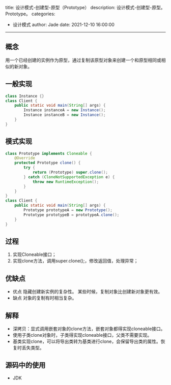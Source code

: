 title: 设计模式-创建型-原型（Prototype）
description: 设计模式-创建型-原型。Prototype。
categories:
  - 设计模式
author: Jade
date: 2021-12-10 16:00:00
---

## 概念
用一个已经创建的实例作为原型，通过复制该原型对象来创建一个和原型相同或相似的新对象。

## 一般实现
```java
class Instance {}
class Client {
    public static void main(String[] args) {
        Instance instanceA = new Instance();
        Instance instanceB = new Instance();
    }
}
```

## 模式实现

```java
class Prototype implements Cloneable {
    @Override
    protected Prototype clone() {
        try {
            return (Prototype) super.clone();
        } catch (CloneNotSupportedException e) {
            throw new RuntimeException();
        }
    }
}
class Client {
    public static void main(String[] args) {
        Prototype prototypeA = new Prototype();
        Prototype prototypeB = prototypeA.clone();
    }
}
```

## 过程
1. 实现Cloneable接口；
2. 实现clone方法，调用super.clone();，修改返回值，处理异常；

## 优缺点
- 优点
    隐藏创建新实例的复杂性。
    某些时候，复制对象比创建新对象更有效。
- 缺点
    对象的复制有时相当复杂。

## 解释
- 深拷贝：显式调用嵌套对象的clone方法，嵌套对象都得实现cloneable接口。
- 使用子类clone对象时，子类得实现cloneable接口，父类不需要实现。
- 基类实现clone，可以将导出类转为基类进行clone，会保留导出类的属性。恢复时丢失类型。

## 源码中的使用
- JDK
